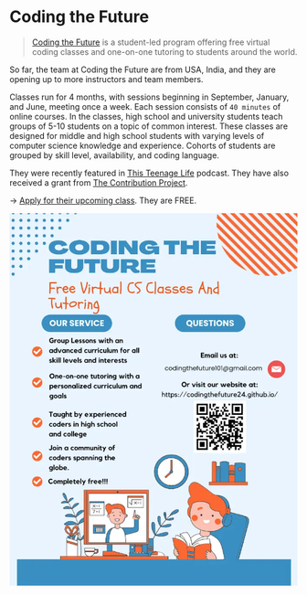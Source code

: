 # Coding the Future

> [Coding the Future](https://codingthefuture24.github.io) is a student-led program offering free virtual coding classes and one-on-one tutoring to students around the world.

So far, the team at Coding the Future are from USA, India, and they are opening up to more instructors and team members.

Classes run for 4 months, with sessions beginning in September, January, and June, meeting once a week. Each session consists of `40 minutes` of online courses. In the classes, high school and university students teach groups of 5-10 students on a topic of common interest. These classes are designed for middle and high school students with varying levels of computer science knowledge and experience. Cohorts of students are grouped by skill level, availability, and coding language.

They were recently featured in [This Teenage Life](https://www.thisteenagelife.org/) podcast. They have also received a grant from [The Contribution Project](https://contributionproject.org).

→ [Apply for their upcoming class](https://codingthefuture24.github.io). They are FREE.

[![Coding the Future](/static/2025/coding-the-future.webp)](https://codingthefuture24.github.io)
